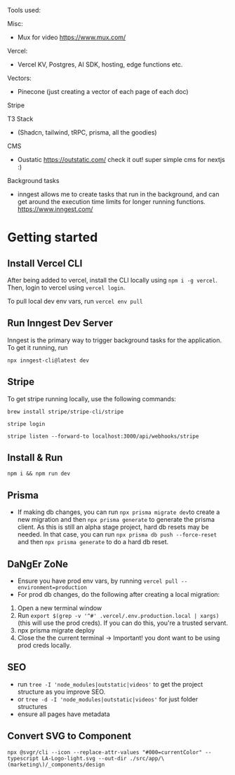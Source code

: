 
Tools used: 

Misc:

- Mux for video https://www.mux.com/

Vercel:

- Vercel KV, Postgres, AI SDK, hosting, edge functions etc.

Vectors:

- Pinecone (just creating a vector of each page of each doc)

Stripe

T3 Stack 

- (Shadcn, tailwind, tRPC, prisma, all the goodies)

CMS 

- Oustatic https://outstatic.com/ check it out! super simple cms for nextjs :) 

Background tasks 

- inngest allows me to create tasks that run in the background, and can get around the execution time limits for longer running functions. 
https://www.inngest.com/


# Getting started

## Install Vercel CLI

After being added to vercel, install the CLI locally using `npm i -g vercel`. Then, login to vercel using `vercel login`.

To pull local dev env vars, run ```vercel env pull```

## Run Inngest Dev Server

Inngest is the primary way to trigger background tasks for the application. To get it running, run

`npx inngest-cli@latest dev`

## Stripe

To get stripe running locally, use the following commands:

```brew install stripe/stripe-cli/stripe```

```stripe login```

```stripe listen --forward-to localhost:3000/api/webhooks/stripe```

## Install & Run

`npm i && npm run dev`

    
## Prisma

- If making db changes, you can run `npx prisma migrate dev`to create a new migration and then `npx prisma generate` to generate the prisma client. As this is still an alpha stage project, hard db resets may be needed. In that case, you can run `npx prisma db push --force-reset` and then `npx prisma generate` to do a hard db reset.

## DaNgEr ZoNe

- Ensure you have prod env vars, by running `vercel pull --environment=production`
- For prod db changes, do the following after creating a local migration:

1. Open a new terminal window
2. Run `export $(grep -v '^#' .vercel/.env.production.local | xargs)` (this will use the prod creds). If you can do this, you're a trusted servant.
3. npx prisma migrate deploy
4. Close the the current terminal -> Important! you dont want to be using prod creds locally. 



## SEO

- run `tree -I 'node_modules|outstatic|videos'` to get the project structure as you improve SEO. 
- or `tree -d -I 'node_modules|outstatic|videos'` for just folder structures
- ensure all pages have metadata 

## Convert SVG to Component

```npx @svgr/cli --icon --replace-attr-values "#000=currentColor" --typescript LA-Logo-light.svg --out-dir ./src/app/\(marketing\)/_components/design```

